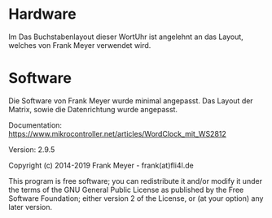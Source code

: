 # Hardware
Im
Das Buchstabenlayout dieser WortUhr ist angelehnt an das Layout, welches von Frank Meyer verwendet wird.

# Software
Die Software von Frank Meyer wurde minimal angepasst. Das Layout der Matrix, sowie die Datenrichtung wurde angepasst.

Documentation: https://www.mikrocontroller.net/articles/WordClock_mit_WS2812

Version: 2.9.5

Copyright (c) 2014-2019 Frank Meyer - frank(at)fli4l.de

This program is free software; you can redistribute it and/or modify
it under the terms of the GNU General Public License as published by
the Free Software Foundation; either version 2 of the License, or
(at your option) any later version.
